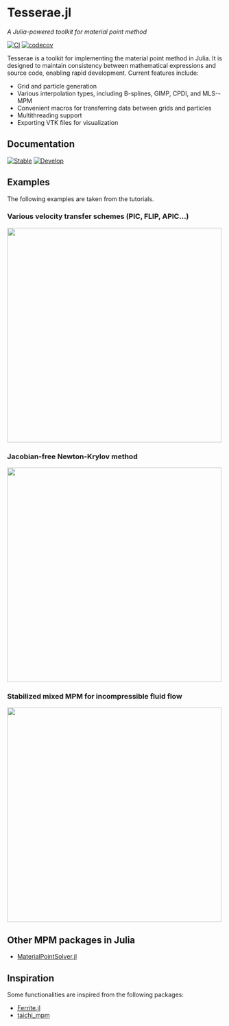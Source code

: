 # Tesserae.jl

*A Julia-powered toolkit for material point method*

[![CI](https://github.com/KeitaNakamura/Tesserae.jl/actions/workflows/CI.yml/badge.svg)](https://github.com/KeitaNakamura/Tesserae.jl/actions/workflows/CI.yml)
[![codecov](https://codecov.io/gh/KeitaNakamura/Tesserae.jl/graph/badge.svg?token=H5BHWIIBTG)](https://codecov.io/gh/KeitaNakamura/Tesserae.jl)

Tesserae is a toolkit for implementing the material point method in Julia. It is designed to maintain consistency between mathematical expressions and source code, enabling rapid development. Current features include:

* Grid and particle generation
* Various interpolation types, including B-splines, GIMP, CPDI, and MLS--MPM
* Convenient macros for transferring data between grids and particles
* Multithreading support
* Exporting VTK files for visualization

## Documentation

[![Stable](https://img.shields.io/badge/docs-stable-blue.svg)](https://KeitaNakamura.github.io/Tesserae.jl/stable)
[![Develop](https://img.shields.io/badge/docs-dev-blue.svg)](https://KeitaNakamura.github.io/Tesserae.jl/dev)

## Examples

The following examples are taken from the tutorials.

### Various velocity transfer schemes (PIC, FLIP, APIC...)

<img src="https://github.com/user-attachments/assets/a069b594-389f-4082-8755-3d8b90908c67" width="500"/>

### Jacobian-free Newton-Krylov method

<img src="https://github.com/user-attachments/assets/f1d80c46-a8ff-44d4-ae82-768b480f25ea" width="500"/>

### Stabilized mixed MPM for incompressible fluid flow

<img src="https://github.com/user-attachments/assets/76fd800e-fda7-4d89-afcd-9a8a2178ab41" width="500"/>

## Other MPM packages in Julia

* [MaterialPointSolver.jl](https://github.com/LandslideSIM/MaterialPointSolver.jl)

## Inspiration

Some functionalities are inspired from the following packages:

* [Ferrite.jl](https://github.com/Ferrite-FEM/Ferrite.jl)
* [taichi_mpm](https://github.com/yuanming-hu/taichi_mpm)
